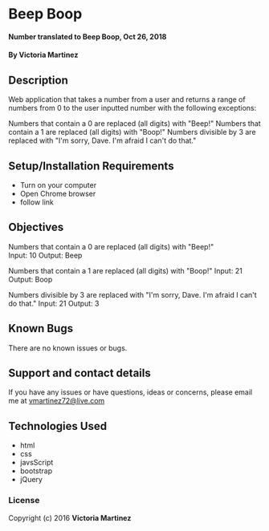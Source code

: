 # Beep Boop

#### Number translated to Beep Boop, Oct 26, 2018

#### By **Victoria Martinez**

## Description

Web application that takes a number from a user and returns a range of numbers from 0 to the user inputted number with the following exceptions:

Numbers that contain a 0 are replaced (all digits) with "Beep!"
Numbers that contain a 1 are replaced (all digits) with "Boop!"
Numbers divisible by 3 are replaced with "I'm sorry, Dave. I'm afraid I can't do that."

## Setup/Installation Requirements

* Turn on your computer
* Open Chrome browser
* follow link

## Objectives

Numbers that contain a 0 are replaced (all digits) with "Beep!"  
Input: 10
Output: Beep

Numbers that contain a 1 are replaced (all digits) with "Boop!"
Input: 21
Output: Boop

Numbers divisible by 3 are replaced with "I'm sorry, Dave. I'm afraid I can't do that."
Input: 21
Output: 3

## Known Bugs

There are no known issues or bugs.

## Support and contact details

If you have any issues or have questions, ideas or concerns, please email me at vmartinez72@live.com

## Technologies Used

* html
* css
* javsScript
* bootstrap
* jQuery

### License

Copyright (c) 2016 **Victoria Martinez**
